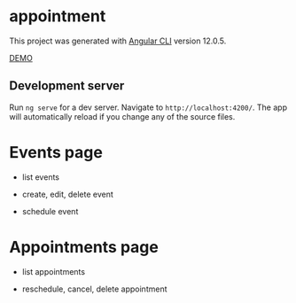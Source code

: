 # appointment

This project was generated with [Angular CLI](https://github.com/angular/angular-cli) version 12.0.5.

[DEMO](https://adamhsu2501.github.io/angular-appointment/)

## Development server

Run `ng serve` for a dev server. Navigate to `http://localhost:4200/`. The app will automatically reload if you change any of the source files.

# Events page

- list events

- create, edit, delete event

- schedule event

# Appointments page

- list appointments

- reschedule, cancel, delete appointment
